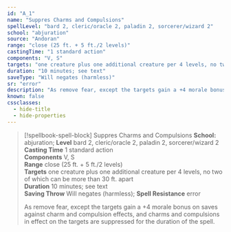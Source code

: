 ```yaml
---
id: "A_1"
name: "Suppres Charms and Compulsions"
spellLevel: "bard 2, cleric/oracle 2, paladin 2, sorcerer/wizard 2"
school: "abjuration"
source: "Andoran"
range: "close (25 ft. + 5 ft./2 levels)"
castingTime: "1 standard action"
components: "V, S"
targets: "one creature plus one additional creature per 4 levels, no two of which can be more than 30 ft. apart"
duration: "10 minutes; see text"
saveType: "Will negates (harmless)"
sr: "error"
description: "As remove fear, except the targets gain a +4 morale bonus on saves against charm and compulsion effects, and charms and compulsions in effect on the targets are suppressed for the duration of the spell."
known: false
cssclasses:
  - hide-title
  - hide-properties
---
```


> [!spellbook-spell-block] Suppres Charms and Compulsions
> **School:** abjuration; **Level** bard 2, cleric/oracle 2, paladin 2, sorcerer/wizard 2
> **Casting Time** 1 standard action  
> **Components** V, S  
> **Range** close (25 ft. + 5 ft./2 levels)  
> **Targets** one creature plus one additional creature per 4 levels, no two of which can be more than 30 ft. apart  
> **Duration** 10 minutes; see text  
> **Saving Throw** Will negates (harmless); **Spell Resistance** error
> 
> As remove fear, except the targets gain a +4 morale bonus on saves against charm and compulsion effects, and charms and compulsions in effect on the targets are suppressed for the duration of the spell.